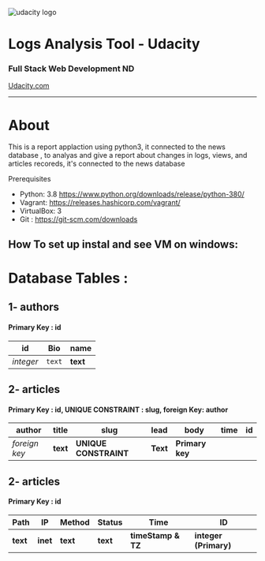 ![udacity logo](https://s3-us-west-1.amazonaws.com/udacity-content/rebrand/svg/logo.min.svg "Udacity")
# Logs Analysis Tool - Udacity
### Full Stack Web Development ND
[Udacity.com](https://www.udacity.com)


_____________________

# About
This is a report applaction using python3, it connected to the news database , to analyas and 
give a report about changes in logs, views, and articles recoreds, it's connected to the news database 

   Prerequisites
* Python: 3.8 https://www.python.org/downloads/release/python-380/  
* Vagrant: https://releases.hashicorp.com/vagrant/  
* VirtualBox: 3 
* Git : https://git-scm.com/downloads 


## How To set up instal and see VM on windows:

# Database Tables :

## 1- authors  
#### Primary Key : id

id | Bio | name
--- | --- | ---
*integer* | `text` | **text**



## 2- articles 
#### Primary Key : id, UNIQUE CONSTRAINT : slug, foreign Key: author
 
author | title | slug | lead  | body | time | id  
--- | --- | --- | --- | --- | --- | --- 
*foreign key* | **text** | **UNIQUE CONSTRAINT** | **Text** | **Primary key**


## 2- articles
#### Primary Key : id

Path | IP | Method | Status | Time | ID
--- | --- | --- | --- | --- | --- 
 **text** | **inet** | **text** | **text** | **timeStamp & TZ** | **integer (Primary)**

